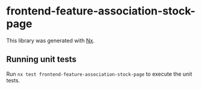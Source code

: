 # frontend-feature-association-stock-page

This library was generated with [Nx](https://nx.dev).

## Running unit tests

Run `nx test frontend-feature-association-stock-page` to execute the unit tests.
